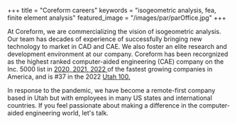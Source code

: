 +++
title = "Coreform careers"
keywords = "isogeometric analysis, fea, finite element analysis"
featured_image = "/images/par/parOffice.jpg"
+++

At Coreform, we are commercializing the vision of isogeometric analysis. Our team has decades of experience of successfully bringing new technology to market in CAD and CAE. We also foster an elite research and development environment at our company. Coreform has been recorgnized as the highest ranked computer-aided engineering (CAE) company on the Inc. 5000 list in  <a href="https://coreform.com/company/news/2020/inc5000news/">2020, </a><a href="https://coreform.com/company/news/2021/inc5000/">2021, </a> <a href="https://www.inc.com/inc5000/2022">2022 </a> of the fastest growing companies in America, and is #37 in the 2022 <a href="https://www.mwcn.org/utah-100/">Utah 100.</a> 

 In response to the pandemic, we have become a remote-first company based in Utah but with employees in many US states and international countries. If you feel passionate about making a difference in the computer-aided engineering world, let's talk.


